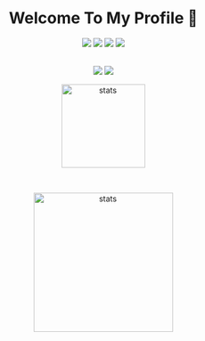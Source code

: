 
<h1 align="center">Welcome To My Profile 👋</h1>
<p align="center">
  <a href="https://discord.com/users/347092047791915019" target"blank_"><img src="https://img.shields.io/badge/Discord%20-7289DA.svg?&style=for-the-badge&logo=discord&logoColor=white"></a>
  <a href="https://open.spotify.com/user/dtliybbyn89l5nzwjybcnihpl" target"blank_"><img src="https://img.shields.io/badge/Spotify%20-1ed760.svg?&style=for-the-badge&logo=spotify&logoColor=white"></a>
  <a href="https://www.youtube.com/clasus/" target"blank_"><img src="https://img.shields.io/badge/YOUTUBE%20-DC3175.svg?&style=for-the-badge&logo=youtube&logoColor=white"></a>
  <a href="https://github.com/clvsus" target"blank_"><img src="https://img.shields.io/badge/GitHub%20-191717.svg?&style=for-the-badge&logo=github&logoColor=white"></a>
</p>
<p align="center"> 
  <br><img src = "https://img.shields.io/github/followers/clvsus?color=Green&label=Follower&logo=Github%20takip%C3%A7isi&style=for-the-badge">
<img src = "https://img.shields.io/github/stars/clvsus?label=Stars&style=for-the-badge"></br></p>
<p align="center">
<img src="https://github-readme-stats.vercel.app/api/top-langs/?username=clvsus&show_icons=true&theme=dark" width="%100" height="150px" alt="stats" />
 </p>
<br/>
<p align="center">
  
  <img src="https://github-readme-stats.vercel.app/api?username=clvsus&count_private=true&show_icons=true&theme=dark&hide_border=true" width="%100" height="250px" alt="stats" />
</p>
